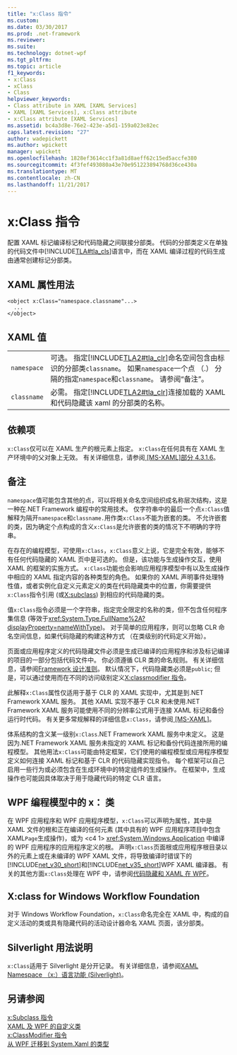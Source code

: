 ```yaml
---
title: "x:Class 指令"
ms.custom: 
ms.date: 03/30/2017
ms.prod: .net-framework
ms.reviewer: 
ms.suite: 
ms.technology: dotnet-wpf
ms.tgt_pltfrm: 
ms.topic: article
f1_keywords:
- x:Class
- xClass
- Class
helpviewer_keywords:
- Class attribute in XAML [XAML Services]
- XAML [XAML Services], x:Class attribute
- x:Class attribute [XAML Services]
ms.assetid: bc4a3d8e-76e2-423e-a5d1-159a023e82ec
caps.latest.revision: "27"
author: wadepickett
ms.author: wpickett
manager: wpickett
ms.openlocfilehash: 1828ef3614cc1f3a81d8aeff62c15ed5accfe380
ms.sourcegitcommit: 4f3fef493080a43e70e951223894768d36ce430a
ms.translationtype: MT
ms.contentlocale: zh-CN
ms.lasthandoff: 11/21/2017
---
```

# <a name="xclass-directive"></a>x:Class 指令
配置 XAML 标记编译标记和代码隐藏之间联接分部类。 代码的分部类定义在单独的代码文件中[!INCLUDE[TLA#tla_cls](../../../includes/tlasharptla-cls-md.md)]语言中，而在 XAML 编译过程的代码生成由通常创建标记分部类。  
  
## <a name="xaml-attribute-usage"></a>XAML 属性用法  
  
```  
<object x:Class="namespace.classname"...>  
  ...  
</object>  
```  
  
## <a name="xaml-values"></a>XAML 值  
  
|||  
|-|-|  
|`namespace`|可选。 指定[!INCLUDE[TLA2#tla_clr](../../../includes/tla2sharptla-clr-md.md)]命名空间包含由标识的分部类`classname`。 如果`namespace`一个点 （.） 分隔的指定`namespace`和`classname`。 请参阅“备注”。|  
|`classname`|必需。 指定[!INCLUDE[TLA2#tla_clr](../../../includes/tla2sharptla-clr-md.md)]连接加载的 XAML 和代码隐藏该 xaml 的分部类的名称。|  
  
## <a name="dependencies"></a>依赖项  
 `x:Class`仅可以在 XAML 生产的根元素上指定。 `x:Class`在任何具有在 XAML 生产环境中的父对象上无效。 有关详细信息，请参阅[ \[MS-XAML\]部分 4.3.1.6](http://go.microsoft.com/fwlink/?LinkId=114525)。  
  
## <a name="remarks"></a>备注  
 `namespace`值可能包含其他的点，可以将相关命名空间组织成名称层次结构，这是一种在.NET Framework 编程中的常用技术。 仅字符串中的最后一个点`x:Class`值解释为隔开`namespace`和`classname.`用作类`x:Class`不能为嵌套的类。 不允许嵌套的类，因为确定个点构成的含义`x:Class`是允许嵌套的类的情况下不明确的字符串。  
  
 在存在的编程模型，可使用`x:Class`，`x:Class`意义上说，它是完全有效，能够不有任何代码隐藏的 XAML 页中是可选的。 但是，该功能与生成操作交互，使用 XAML 的框架的实施方式。 `x:Class`功能也会影响应用程序模型中有以及生成操作中相应的 XAML 指定内容的各种类型的角色。 如果你的 XAML 声明事件处理特性值，或者实例化自定义元素定义的类在代码隐藏类中的位置，你需要提供`x:Class`指令引用 (或[X:subclass](../../../docs/framework/xaml-services/x-subclass-directive.md)) 到相应的代码隐藏的类。  
  
 值`x:Class`指令必须是一个字符串，指定完全限定的名称的类，但不包含任何程序集信息 (等效于<xref:System.Type.FullName%2A?displayProperty=nameWithType>)。 对于简单的应用程序，则可以忽略 CLR 命名空间信息，如果代码隐藏的构建这种方式 （在类级别的代码定义开始）。  
  
 页面或应用程序定义的代码隐藏文件必须是生成已编译的应用程序和涉及标记编译的项目的一部分包括代码文件中。 你必须遵循 CLR 类的命名规则。 有关详细信息，请参阅[Framework 设计准则](../../../docs/standard/design-guidelines/index.md)。 默认情况下，代码隐藏类必须是`public`; 但是，可以通过使用而在不同的访问级别定义[X:classmodifier 指令](../../../docs/framework/xaml-services/x-classmodifier-directive.md)。  
  
 此解释`x:Class`属性仅适用于基于 CLR 的 XAML 实现中，尤其是到.NET Framework XAML 服务。 其他 XAML 实现不基于 CLR 和未使用.NET Framework XAML 服务可能使用不同的分辨率公式用于连接 XAML 标记和备份运行时代码。 有关更多常规解释的详细信息`x:Class`，请参阅[ \[MS-XAML\]](http://go.microsoft.com/fwlink/?LinkId=114525)。  
  
 体系结构的含义某一级别`x:Class`.NET Framework XAML 服务中未定义。 这是因为.NET Framework XAML 服务未指定的 XAML 标记和备份代码连接所用的编程模型。 其他用法`x:Class`可能由特定框架，它们使用的编程模型或应用程序模型定义如何连接 XAML 标记和基于 CLR 的代码隐藏实现指令。 每个框架可以自己启用一些行为或必须包含在生成环境中的特定组件的生成操作。 在框架中，生成操作也可能因具体取决于用于隐藏代码的特定 CLR 语言。  
  
## <a name="xclass-in-the-wpf-programming-model"></a>WPF 编程模型中的 x： 类  
 在 WPF 应用程序和 WPF 应用程序模型，`x:Class`可以声明为属性，其中是 XAML 文件的根和正在编译的任何元素 (其中具有的 WPF 应用程序项目中包含 XAML`Page`生成操作)，或为 <c4 1> <xref:System.Windows.Application> 中编译的 WPF 应用程序的应用程序定义的根。 声明`x:Class`页面根或应用程序根目录以外的元素上或在未编译的 WPF XAML 文件，将导致编译时错误下的[!INCLUDE[net_v30_short](../../../includes/net-v30-short-md.md)]和[!INCLUDE[net_v35_short](../../../includes/net-v35-short-md.md)]WPF XAML 编译器。 有关的其他方面`x:Class`处理在 WPF 中，请参阅[代码隐藏和 XAML 在 WPF](../../../docs/framework/wpf/advanced/code-behind-and-xaml-in-wpf.md)。  
  
## <a name="xclass-for-windows-workflow-foundation"></a>X:class for Windows Workflow Foundation  
 对于 Windows Workflow Foundation，`x:Class`命名完全在 XAML 中，构成的自定义活动的类或具有隐藏代码的活动设计器命名 XAML 页面，该分部类。  
  
## <a name="silverlight-usage-notes"></a>Silverlight 用法说明  
 `x:Class`适用于 Silverlight 是分开记录。 有关详细信息，请参阅[XAML Namespace （x:）语言功能 (Silverlight)](http://go.microsoft.com/fwlink/?LinkId=199081)。  
  
## <a name="see-also"></a>另请参阅  
 [x:Subclass 指令](../../../docs/framework/xaml-services/x-subclass-directive.md)  
 [XAML 及 WPF 的自定义类](../../../docs/framework/wpf/advanced/xaml-and-custom-classes-for-wpf.md)  
 [x:ClassModifier 指令](../../../docs/framework/xaml-services/x-classmodifier-directive.md)  
 [从 WPF 迁移到 System.Xaml 的类型](../../../docs/framework/xaml-services/types-migrated-from-wpf-to-system-xaml.md)
